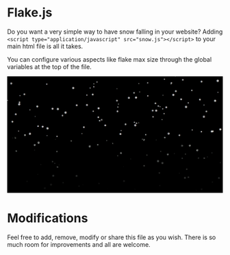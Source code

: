 # Flake.js
Do you want a very simple way to have snow falling in your website?
Adding ```<script type="application/javascript" src="snow.js"></script>``` to your main html file is all it takes.

You can configure various aspects like flake max size through the global variables at the top of the file.

![alt text](https://raw.githubusercontent.com/zeitgeist2018/Flake.js/master/Flake.js.png "Flake.js screenshot")

# Modifications
Feel free to add, remove, modify or share this file as you wish. There is so much room for improvements and all are welcome.